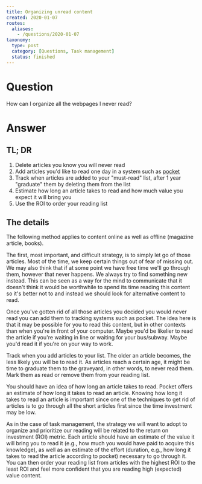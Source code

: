 ```yaml
---
title: Organizing unread content
created: 2020-01-07
routes:
  aliases:
    - /questions/2020-01-07
taxonomy:
  type: post
  category: [Questions, Task management]
  status: finished
---
```


# Question
How can I organize all the webpages I never read?

# Answer
## TL; DR
1. Delete articles you know you will never read
2. Add articles you'd like to read one day in a system such as [pocket](https://getpocket.com/)
3. Track when articles are added to your "must-read" list, after 1 year "graduate" them by deleting them from the list
4. Estimate how long an article takes to read and how much value you expect it will bring you
5. Use the ROI to order your reading list

## The details
The following method applies to content online as well as offline (magazine article, books).

The first, most important, and difficult strategy, is to simply let go of those articles. Most of the time, we keep certain things out of fear of missing out. We may also think that if at some point we have free time we'll go through them, however that never happens. We always try to find something new instead. This can be seen as a way for the mind to communicate that it doesn't think it would be worthwhile to spend its time reading this content so it's better not to and instead we should look for alternative content to read.

Once you've gotten rid of all those articles you decided you would never read you can add them to tracking systems such as pocket. The idea here is that it may be possible for you to read this content, but in other contexts than when you're in front of your computer. Maybe you'd be likelier to read the article if you're waiting in line or waiting for your bus/subway. Maybe you'd read it if you're on your way to work.

Track when you add articles to your list. The older an article becomes, the less likely you will be to read it. As articles reach a certain age, it might be time to graduate them to the graveyard, in other words, to never read them. Mark them as read or remove them from your reading list.

You should have an idea of how long an article takes to read. Pocket offers an estimate of how long it takes to read an article. Knowing how long it takes to read an article is important since one of the techniques to get rid of articles is to go through all the short articles first since the time investment may be low.

As in the case of task management, the strategy we will want to adopt to organize and prioritize our reading will be related to the return on investment (ROI) metric. Each article should have an estimate of the value it will bring you to read it (e.g., how much you would have paid to acquire this knowledge), as well as an estimate of the effort (duration, e.g., how long it takes to read the article according to pocket) necessary to go through it. You can then order your reading list from articles with the highest ROI to the least ROI and feel more confident that you are reading high (expected) value content.
